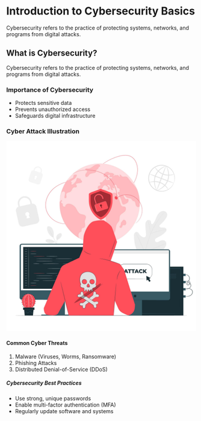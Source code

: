# Introduction to Cybersecurity Basics
Cybersecurity refers to the practice of protecting systems, networks, and programs from digital attacks.
## What is Cybersecurity?
Cybersecurity refers to the practice of protecting systems, networks, and programs from digital attacks.
### Importance of Cybersecurity
- Protects sensitive data  
- Prevents unauthorized access  
- Safeguards digital infrastructure
### Cyber Attack Illustration

![Cyber Attack - A conceptual illustration depicting a digital cyber attack](https://github.com/fidhathasnin/skills-communicate-using-markdown/blob/main/3845387.jpg?raw=true)




#### Common Cyber Threats
1. Malware (Viruses, Worms, Ransomware)  
2. Phishing Attacks  
3. Distributed Denial-of-Service (DDoS)  

##### Cybersecurity Best Practices
- Use strong, unique passwords  
- Enable multi-factor authentication (MFA)  
- Regularly update software and systems  
